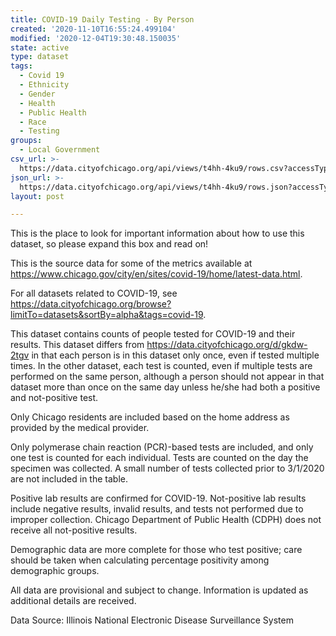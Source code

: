 ```yaml
---
title: COVID-19 Daily Testing - By Person
created: '2020-11-10T16:55:24.499104'
modified: '2020-12-04T19:30:48.150035'
state: active
type: dataset
tags:
  - Covid 19
  - Ethnicity
  - Gender
  - Health
  - Public Health
  - Race
  - Testing
groups:
  - Local Government
csv_url: >-
  https://data.cityofchicago.org/api/views/t4hh-4ku9/rows.csv?accessType=DOWNLOAD
json_url: >-
  https://data.cityofchicago.org/api/views/t4hh-4ku9/rows.json?accessType=DOWNLOAD
layout: post

---
```

This is the place to look for important information about how to use this dataset, so please expand this box and read on!

This is the source data for some of the metrics available at https://www.chicago.gov/city/en/sites/covid-19/home/latest-data.html.

For all datasets related to COVID-19, see https://data.cityofchicago.org/browse?limitTo=datasets&sortBy=alpha&tags=covid-19.

This dataset contains counts of people tested for COVID-19 and their results. This dataset differs from https://data.cityofchicago.org/d/gkdw-2tgv in that each person is in this dataset only once, even if tested multiple times. In the other dataset, each test is counted, even if multiple tests are performed on the same person, although a person should not appear in that dataset more than once on the same day unless he/she had both a positive and not-positive test.

Only Chicago residents are included based on the home address as provided by the medical provider.

Only polymerase chain reaction (PCR)-based tests are included, and only one test is counted for each individual. Tests are counted on the day the specimen was collected. A small number of tests collected prior to 3/1/2020 are not included in the table.

Positive lab results are confirmed for COVID-19. Not-positive lab results include negative results, invalid results, and tests not performed due to improper collection. Chicago Department of Public Health (CDPH) does not receive all not-positive results.

Demographic data are more complete for those who test positive; care should be taken when calculating percentage positivity among demographic groups.

All data are provisional and subject to change. Information is updated as additional details are received.

Data Source: Illinois National Electronic Disease Surveillance System
